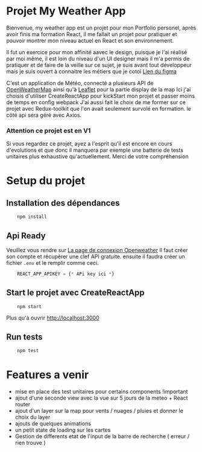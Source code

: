 # Projet My Weather App

Bienvenue,
my weather app est un projet pour mon Portfolio personel, après avoir finis ma formation React, il me fallait un projet pour pratiquer et pouvoir montrer mon niveau actuel en React et son environnement.

Il fut un exercice pour mon affinité aavec le design, puisque je l'ai réalisé par moi même, il est loin du niveau d'un UI designer mais il m'a permis de pratiquer et de faire de la veille sur ce sujet, je suis avant tout développeur mais je suis ouvert à connaitre les métiers que je cotoi 
[Lien du figma](https://www.figma.com/file/yHczPjJpuQCkmgssyXKHnH/MyWeatherApp?node-id=1%3A11&t=kjwOR8jPCisTFcgT-1)

C'est un application de Météo, connecté a plusieurs API de [OpenWeatherMap](https://openweathermap.org/)
ainsi qu'à [Leaflet](https://leafletjs.com/) pour la partie display de la map
Ici j'ai choisis d'utiliser CreateReactApp pour kickStart mon projet et passer moins de temps en config webpack
J'ai aussi fait le choix de me former sur ce projet avec Redux-toolkit que l'on avait seulement survolé en formation.
le côté api sera géré avec Axios.

### Attention ce projet est en V1
Si vous regardez ce projet, ayez a l'esprit qu'il est encore en cours d'evolutions et que donc il manquera par exemple une batterie de tests unitaires plus exhaustive qu'actuellement.
Merci de votre compréhension

# Setup du projet

## Installation des dépendances

```bash
    npm install
```

## Api Ready

Veuillez vous rendre sur [La page de connexion Openweather](https://home.openweathermap.org/users/sign_in)
Il faut créer son compte et récupérer une clef API gratuite.
ensuite il faudra créer un fichier `.env`
et le remplir comme ceci.

```Javascript
    REACT_APP_APIKEY = {* APi key ici *}
```

## Start le projet avec CreateReactApp

```bash
    npm start
```

Plus qu'à ouvrir  [http://localhost:3000](http://localhost:3000)

## Run tests

```bash
    npm test
```

# Features a venir

- mise en place des test unitaires pour certains components !important 
- ajout d'une seconde view avec la vue sur 5 jours de la meteo + React router
- ajout d'un layer sur la map pour vents / nuages / pluies et donner le choix du layer
- ajouts de quelques animations
- un petit state de loading sur les cartes
- Gestion de differents etat de l'input de la barre de recherche ( erreur / rien trouve )
